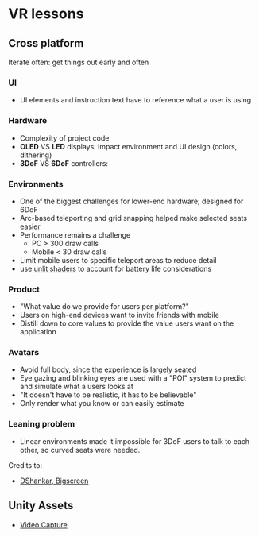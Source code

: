 # VR lessons

## Cross platform

Iterate often: get things out early and often

### UI
- UI elements and instruction text have to reference what a user is using

### Hardware
- Complexity of project code
- **OLED** VS **LED** displays: impact environment and UI design (colors, dithering)
- **3DoF** VS **6DoF** controllers: 

### Environments
- One of the biggest challenges for lower-end hardware; designed for 6DoF
- Arc-based teleporting and grid snapping helped make selected seats easier
- Performance remains a challenge
  - PC > 300 draw calls
  - Mobile < 30 draw calls
- Limit mobile users to specific teleport areas to reduce detail
- use [unlit shaders](https://unity3d.com/learn/tutorials/topics/graphics/anatomy-unlit-shader) to account for battery life considerations

### Product 
- "What value do we provide for users per platform?"
- Users on high-end devices want to invite friends with mobile
- Distill down to core values to provide the value users want on the application

### Avatars
- Avoid full body, since the experience is largely seated
- Eye gazing and blinking eyes are used with a "POI" system to predict and simulate what a users looks at
- "It doesn't have to be realistic, it has to be believable"
- Only render what you know or can easily estimate

### Leaning problem
- Linear environments made it impossible for 3DoF users to talk to each other, so curved seats were needed.




Credits to:
- [DShankar, Bigscreen](https://twitter.com/dshankar)


## Unity Assets
- [Video Capture](https://assetstore.unity.com/packages/tools/video/video-capture-75653)
